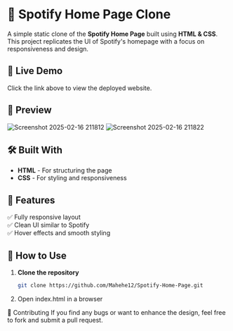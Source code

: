 # 🎵 Spotify Home Page Clone  

A simple static clone of the **Spotify Home Page** built using **HTML & CSS**. This project replicates the UI of Spotify's homepage with a focus on responsiveness and design.

## 🚀 Live Demo  

Click the link above to view the deployed website.

## 📸 Preview  
![Screenshot 2025-02-16 211812](https://github.com/user-attachments/assets/671c462a-c64d-434e-b207-4ea366ddda95)
![Screenshot 2025-02-16 211822](https://github.com/user-attachments/assets/aeffbc46-087d-4082-81d4-1d58f08c1a89)  

## 🛠️ Built With  
- **HTML** - For structuring the page  
- **CSS** - For styling and responsiveness  

## 🎯 Features  
✅ Fully responsive layout  
✅ Clean UI similar to Spotify  
✅ Hover effects and smooth styling 


## 📌 How to Use  
1. **Clone the repository**  
   ```sh
   git clone https://github.com/Mahehe12/Spotify-Home-Page.git
   ```
2. Open index.html in a browser

🌟 Contributing
If you find any bugs or want to enhance the design, feel free to fork and submit a pull request.  
